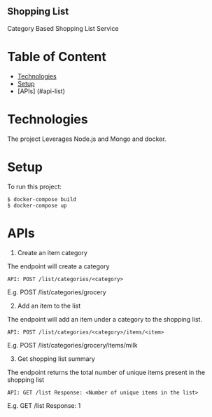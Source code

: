 ## Shopping List
Category Based Shopping List Service

# Table of Content
* [Technologies](#technologies)
* [Setup](#setup)
* [APIs] (#api-list)

# Technologies
The project Leverages Node.js and Mongo and docker.

# Setup
To run this project:
```
$ docker-compose build
$ docker-compose up
```

# APIs
1. Create an item category

The endpoint will create a category
```
API: POST /list/categories/<category>
```
E.g. POST /list/categories/grocery

2. Add an item to the list

The endpoint will add an item under a category to the shopping list.
```
API: POST /list/categories/<category>/items/<item>
```
E.g. POST /list/categories/grocery/items/milk

3. Get shopping list summary

The endpoint returns the total number of unique items present in the shopping list
```
API: GET /list Response: <Number of unique items in the list>
```
E.g. GET /list Response: 1 